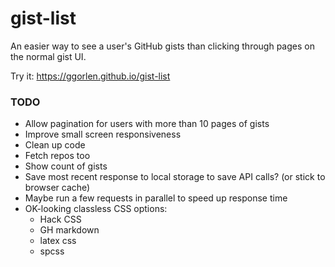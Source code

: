 # gist-list

An easier way to see a user's GitHub gists than clicking through pages on the normal gist UI.

Try it: <https://ggorlen.github.io/gist-list>

### TODO

- Allow pagination for users with more than 10 pages of gists
- Improve small screen responsiveness
- Clean up code
- Fetch repos too
- Show count of gists
- Save most recent response to local storage to save API calls? (or stick to browser cache)
- Maybe run a few requests in parallel to speed up response time
- OK-looking classless CSS options:
  - Hack CSS
  - GH markdown
  - latex css
  - spcss

